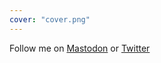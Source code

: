 ```yaml
---
cover: "cover.png"
---
```



Follow me on <a rel="me" href="https://todon.nl/@einsiedlerspiel">Mastodon</a>
or [Twitter](https:twitter.com/einsiedlerspiel "as long as that's still a thing")
